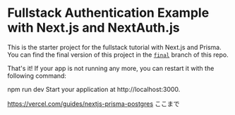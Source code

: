 # Fullstack Authentication Example with Next.js and NextAuth.js

This is the starter project for the fullstack tutorial with Next.js and Prisma. You can find the final version of this project in the [`final`](https://github.com/prisma/blogr-nextjs-prisma/tree/final) branch of this repo.


That's it! If your app is not running any more, you can restart it with the following command:

npm run dev
Start your application at http://localhost:3000.

https://vercel.com/guides/nextjs-prisma-postgres
ここまで